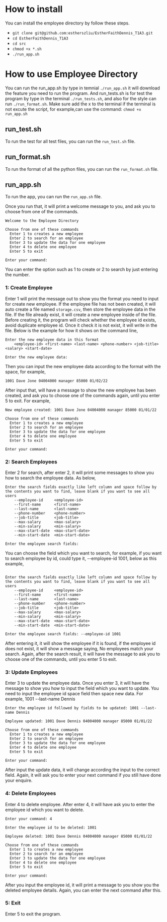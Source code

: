 # How to install
You can install the employee directory by follow these steps. 
* `git clone git@github.com:estherszliu/EstherFaithDennis_T1A3.git`
* `cd EstherFaithDennis_T1A3`
* `cd src`
* `chmod +x *.sh`
* `./run_app.sh`

# How to use Employee Directory

You can run the run_app.sh by type in temnial `./run_app.sh` it will download the feature you need to run the program. And run_tests.sh is for test the program by type in the terminal `./run_tests.sh`, and also for the style can run `./run_format.sh`. Make sure add the x to the terminal if the terminal is not excute the script, for example,can use the command: `chmod +x run_app.sh`

## run_test.sh
To run the test for all test files, you can run the `run_test.sh` file.

## run_format.sh
To run the format of all the python files, you can run the `run_format.sh` file.

## run_app.sh
To run the app, you can run the `run_app.sh` file. 

Once you run that, it will print a welcome message to you, and ask you to choose from one of the commands. 
```
Welcome to the Employee Directory

Choose from one of these commands
  Enter 1 to creates a new employee
  Enter 2 to search for an employee
  Enter 3 to update the data for one employee
  Enter 4 to delete one employee
  Enter 5 to exit

Enter your command: 
``````

You can enter the option such as 1 to create or 2 to search by just entering the number. 

### 1: Create Employee
Enter 1 will print the message out to show you the format you need to input for create new employee. If the employee file has not been created, it will auto create a file named `storage.csv`, then store the employee data in the file. If the file already exist, it will create a new employee inside of the file. Before creating it, the program will check whether the employee id exists, avoid duplicate employee id. Once it check it is not exist, it will write in the file. Below is the example for how it shows on the command line,

```
Enter the new employee data in this format
    <employee-id> <first-name> <last-name> <phone-number> <job-title> <salary> <start-date>

Enter the new employee data: 
```

Then you can input the new employee data according to the format with the space, for example, 
```
1001 Dave Jone 04004000 manager 85000 01/02/22
```

After input that, will have a message to show the new employee has been created, and ask you to choose one of the commands again, until you enter 5 to exit. For example,
```
New employee created: 1001 Dave Jone 04004000 manager 85000 01/01/22

Choose from one of these commands
  Enter 1 to creates a new employee
  Enter 2 to search for an employee
  Enter 3 to update the data for one employee
  Enter 4 to delete one employee
  Enter 5 to exit

Enter your command: 
```

### 2: Search Employees

Enter 2 for search, after enter 2, it will print some messages to show you how to search the employee data. As below,
```
Enter the search fields exactly like left column and space follow by the contents you want to find, leave blank if you want to see all users
    --employee-id     <employee-id>
    --first-name      <first-name>
    --last-name       <last-name>
    --phone-number    <phone-number>
    --job-title       <job-title>
    --max-salary      <max-salary>
    --min-salary      <min-salary>
    --max-start-date  <max-start-date>
    --min-start-date  <min-start-date>

Enter the employee search fields: 

```
You can choose the field which you want to search, for example, if you want to search employee by id, could type it, --employee-id 1001, below as this example,
```

Enter the search fields exactly like left column and space follow by the contents you want to find, leave blank if you want to see all users
    --employee-id     <employee-id>
    --first-name      <first-name>
    --last-name       <last-name>
    --phone-number    <phone-number>
    --job-title       <job-title>
    --max-salary      <max-salary>
    --min-salary      <min-salary>
    --max-start-date  <max-start-date>
    --min-start-date  <min-start-date>

Enter the employee search fields: --employee-id 1001
```
After entering it, it will show the employee if it is found, if the employee id does not exist, it will show a message saying, No employees match your search. Again, after the search result, it will have the message to ask you to choose one of the commands, until you enter 5 to exit.

### 3: Update Employees

Enter 3 to update the employee data. Once you enter 3, it will have the message to show you how to input the field which you want to update. You need to input the employee id space field then space new data. For example, 1001 --last-name Dennis
```
Enter the employee id followed by fields to be updated: 1001 --last-name Dennis

Employee updated: 1001 Dave Dennis 04004000 manager 85000 01/01/22

Choose from one of these commands
  Enter 1 to creates a new employee
  Enter 2 to search for an employee
  Enter 3 to update the data for one employee
  Enter 4 to delete one employee
  Enter 5 to exit

Enter your command: 
```
After input the update data, it will change according the input to the correct field. Again, it will ask you to enter your next command if you still have done your enquire. 

### 4: Delete Employees

Enter 4 to delete employee. After enter 4, it will have ask you to enter the employee id which you want to delete. 
```
Enter your command: 4

Enter the employee id to be deleted: 1001

Employee deleted: 1001 Dave Dennis 04004000 manager 85000 01/01/22

Choose from one of these commands
  Enter 1 to creates a new employee
  Enter 2 to search for an employee
  Enter 3 to update the data for one employee
  Enter 4 to delete one employee
  Enter 5 to exit

Enter your command: 
```
After you input the employee id, it will print a message to you show you the deleted employee details. Again, you can enter the next command after this. 

### 5: Exit
Enter 5 to exit the program. 